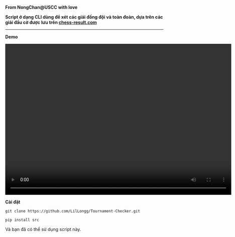 **From NongChan@USCC with love**

**Script ở dạng CLI dùng để xét các giải đồng đội và toàn đoàn, dựa trên các giải đấu cờ được lưu trên [chess-result.com](https://chess-results.com)**

----

**Demo**

<video width="720" height="480" controls>
  <source src="demo/DemoChessres.mp4" type="video/mp4">
</video>

**Cài đặt**

`git clone https://github.com/LilLongg/Tournament-Checker.git`

`pip install src`

Và bạn đã có thể sử dụng script này.